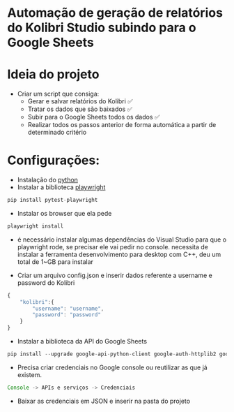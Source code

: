 # Automação de geração de relatórios do Kolibri Studio subindo para o Google Sheets

# Ideia do projeto

- Criar um script que consiga:
    - Gerar e salvar relatórios do Kolibri ✅
    - Tratar os dados que são baixados ✅
    - Subir para o Google Sheets todos os dados ✅
    - Realizar todos os passos anterior de forma automática a partir de determinado critério

# Configurações:

- Instalação do [python](https://www.python.org/)
- Instalar a biblioteca [playwright](https://playwright.dev)

```jsx
pip install pytest-playwright
```

- Instalar os browser que ela pede

```jsx
playwright install
```

- é necessário instalar algumas dependências do Visual Studio para que o playwright rode, se precisar ele vai pedir no console.  necessita de instalar a ferramenta desenvolvimento para desktop com C++, deu um total de 1~GB para instalar



- Criar um arquivo config.json e inserir dados referente a username e password do Kolibri

```jsx
{
    "kolibri":{
        "username": "username",
        "password": "password"
    }
}
```

- Instalar a biblioteca da API do Google Sheets

```jsx
pip install --upgrade google-api-python-client google-auth-httplib2 google-auth-oauthlib
```

- Precisa criar credenciais no Google console ou reutilizar as que já existem.

```jsx
Console -> APIs e serviços -> Credenciais
```

- Baixar as credenciais em JSON e inserir na pasta do projeto
